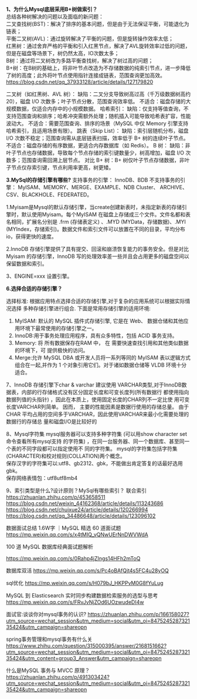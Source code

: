 **1、为什么Mysql底层采用B+树做索引？**  
总结各种树解决的问题以及面临的新问题：  
二叉查找树(BST)：解决了排序的基本问题，但是由于无法保证平衡，可能退化为链表；  
平衡二叉树(AVL)：通过旋转解决了平衡的问题，但是旋转操作效率太低；  
红黑树：通过舍弃严格的平衡和引入红黑节点，解决了AVL旋转效率过低的问题，但是在磁盘等场景下，树仍然太高，IO次数太多；  
B树：通过将二叉树改为多路平衡查找树，解决了树过高的问题；  
B+树：在B树的基础上，将非叶节点改造为不存储数据的纯索引节点，进一步降低了树的高度；此外将叶节点使用指针连接成链表，范围查询更加高效。    
https://blog.csdn.net/qq_37933128/article/details/127179820  

二叉树（如红黑树、AVL 树）：
缺陷：二叉分支导致树高过高（千万级数据树高约 20），磁盘 I/O 次数多；叶子节点分散，范围查询效率低。
不适合：磁盘存储的大规模数据，仅适合内存中的小规模数据。
哈希索引：
缺陷：仅支持等值查询，不支持范围查询和排序；哈希冲突需额外处理；随机插入可能导致哈希表扩容，性能波动大。
不适合：需要范围查询、排序的场景（MySQL 中仅 Memory 引擎支持哈希索引，且适用场景有限）。
跳表（Skip List）：
缺陷：索引层随机分布，磁盘 I/O 次数不稳定；范围查询需从底层链表扫描，效率低于 B+ 树的连续叶子节点。
不适合：磁盘存储的有序数据，更适合内存数据库（如 Redis）。
B 树：
缺陷：非叶子节点也存储数据，导致每个节点存储的索引键数量少，树高增加，磁盘 I/O 次数多；范围查询需回溯上层节点。
对比 B+ 树：B+ 树仅叶子节点存储数据，非叶子节点仅存索引键，节点利用率更高，树更矮。





**3.MySql的存储引擎有哪些?**
支持事务的引擎： InnoDB、BDB
不支持事务的引擎： MyISAM、MEMORY、MERGE、EXAMPLE、NDB Cluster、 ARCHIVE、CSV、BLACKHOLE、FEDERATED。

1.Myisam是Mysql的默认存储引擎，当create创建新表时，未指定新表的存储引擎时，默认使用Myisam。每个MyISAM 在磁盘上存储成三个文件。文件名都和表名相同，扩展名分别是 .frm (存储表定义) 、.MYD (MYData，存储数据)、.MYI (MYIndex，存储索引)。数据文件和索引文件可以放置在不同的目录，平均分布io，获得更快的速度。

2.InnoDB 存储引擎提供了具有提交、回滚和崩溃恢复能力的事务安全。但是对比 Myisam 的存储引擎，InnoDB 写的处理效率差一些并且会占用更多的磁盘空间以保留数据和索引。

3、ENGINE=xxx 设置引擎。

**6.选择合适的存储引擎？**

选择标准: 根据应用特点选择合适的存储引擎,对于复杂的应用系统可以根据实际情况选择 多种存储引擎进行组合. 下面是常用存储引擎的适用环境:

1. MyISAM: 默认的 MySQL 插件式存储引擎, 它是在 Web、 数据仓储和其他应用环境下最常使用的存储引擎之一。
2. InnoDB:用于事务处理应用程序，具有众多特性，包括 ACID 事务支持。
3. Memory: 将 所有数据保存在RAM 中， 在 需要快速查找引用和其他类似数据的环境下，可 提供极快的访问。
4. Merge:允许 MySQL DBA 或开发人员将一系列等同的 MyISAM 表以逻辑方式组合在一起,并作为 1 个对象引用它们。对于诸如数据仓储等 VLDB 环境十分适合。


7、InnoDB 存储引擎下char & varchar
建议使用 VARCHAR类型,对于InnoDB数据表，内部的行存储格式没有区分固定长度和可变长度列(所有数据行 都使用指向数据列值的头指针) ，因此在本质上，使用固定长度的CHAR列不一定比使 用可变长度VARCHAR列简单。 因而， 主要的性能因素是数据行使用的存储总量。 由于 CHAR 平均占用的空间多于VARCHAR，因此使用VARCHAR来最小化需要处理的数据行的存储总 量和磁盘I/O是比较好的

8、Mysql字符集
mysql服务器可以支持多种字符集 (可以用show character set命令查看所有mysql支持 的字符集) ，在同一台服务器、同一个数据库、甚至同一个表的不同字段都可以指定使用不 同的字符集。 
mysql的字符集包括字符集(CHARACTER)和校对规则(COLLATION)两个概念。  
保存汉字的字符集可以:utf8、gb2312、gbk，不能做出肯定答复的话最好选用 gbk。  
保存网络表情包：utf8utf8mb4  

9、索引类型是什么?设计原则？MySql有哪些索引？
联合索引
https://zhuanlan.zhihu.com/p/453658511
https://blog.csdn.net/weixin_44162368/article/details/113243686
https://blog.csdn.net/chuixue24/article/details/120266994
https://blog.csdn.net/qq_34486648/article/details/123096102

数据面试总结
1.6W字 ｜MySQL 精选 60 道面试题
https://mp.weixin.qq.com/s/x4tMIQ_vQNwUErNnDWVWdA

100 道 MySQL 数据库经典面试题解析

https://mp.weixin.qq.com/s/0Rahp4jZIngs14HFh2mToQ

数据库双活
https://mp.weixin.qq.com/s/Pc4oBAfQjt4s5FC4u28yOQ

sql优化
https://mp.weixin.qq.com/s/H079bJ_HKPPvM0G8fYuLug

MySQL 到 Elasticsearch 实时同步构建数据检索服务的选型与思考
https://mp.weixin.qq.com/s/FRvJvNjZOd6UOzwudeDI4w

面试官:谈谈你对mysql事务的认识?
https://zhuanlan.zhihu.com/p/166158027?utm_source=wechat_session&utm_medium=social&utm_oi=847524528732135424&utm_campaign=shareopn

spring事务管理和mysql事务有什么关
https://www.zhihu.com/question/315000395/answer/2168151662?utm_source=wechat_session&utm_medium=social&utm_oi=847524528732135424&utm_content=group3_Answer&utm_campaign=shareopn

什么是MySQL 事务与 MVCC 原理？
https://zhuanlan.zhihu.com/p/491303424?utm_source=wechat_session&utm_medium=social&utm_oi=847524528732135424&utm_campaign=shareopn